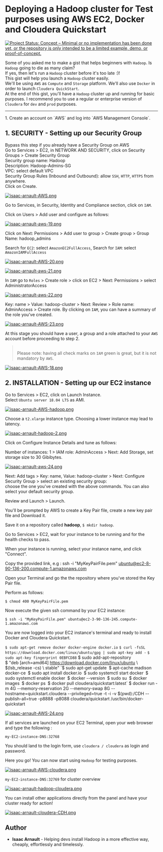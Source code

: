 # Deploying a Hadoop cluster for Test purposes using AWS EC2, Docker and Cloudera Quickstart

[![Project Status: Concept – Minimal or no implementation has been done yet, or the repository is only intended to be a limited example, demo, or proof-of-concept.](https://www.repostatus.org/badges/latest/concept.svg)](https://www.repostatus.org/#concept)

Some of you asked me to make a gist that helps beginners with `Hadoop`.
Is `Hadoop` going to die as many claim?<br>
If yes, then let's run a `Hadoop` cluster before it's too late :)!
<br>
This gist will help you launch a `Hadoop` cluster easily.<br>
We'll be using `AWS` as `Compute` and `Storage` platform. We'll also use `Docker` in order to launch `Cloudera QuickStart`.<br>
At the end of this gist, you'll have a `Hadoop` cluster up and running for basic purposes. I recommend you to use a regular or enterprise version of `Cloudera` for `dev` and `prod` purposes.

<hr>
1. Create an account on `AWS` and log into `AWS Management Console`.<br>

## 1. SECURITY - Setting up our Security Group
Bypass this step if you already have a Security Group on AWS<br>
Go to Services > EC2, in NETWORK AND SECURITY, click on Security Groups > Create Security Group<br>
Security group name: Hadoop<br>
Description: Hadoop-Admins-SG<br>
VPC: select default VPC<br>
Security Group Rules (Inbound and Outbound): allow `SSH`, `HTTP`, `HTTPS` from anywhere.<br>
Click on Create.<br>

[![isaac-arnault-AWS.png](https://i.postimg.cc/NfQcCmyB/isaac-arnault-AWS.png)](https://postimg.cc/JtYvGyc2)

Go to Services, in Security, Identity and Compliance section, click on `IAM`.<br>

Click on Users > Add user and configure as follows:

[![isaac-arnault-aws-19.png](https://i.postimg.cc/DfBjFXj2/isaac-arnault-aws-19.png)](https://postimg.cc/9zwtYrHS)

Click on Next: Permissions > Add user to group > Create group > Group Name: hadoop_admins<br>

Search for `EC2`: select `AmazonEC2FullAccess`, Search for `IAM`: select `AmazonIAMFullAccess`

[![isaac-arnault-AWS-20.png](https://i.postimg.cc/gJBZtmsP/isaac-arnault-AWS-20.png)](https://postimg.cc/vgfTcRCP)

[![isaac-arnault-aws-21.png](https://i.postimg.cc/qqhC9SD6/isaac-arnault-aws-21.png)](https://postimg.cc/8fG5vKST)

In `IAM` go to `Roles` > Create role > click on EC2 > Next: Permissions > select AdministratorAccess

[![isaac-arnault-aws-22.png](https://i.postimg.cc/wTxvP738/isaac-arnault-aws-22.png)](https://postimg.cc/dDXwZQ84)

Key: name > Value: hadoop-cluster > Next: Review > Role name: AdminAccess > Create role. By clicking on `IAM`, you can have a summary of the role you've created.

[![isaac-arnault-AWS-23.png](https://i.postimg.cc/W1jQSk4g/isaac-arnault-AWS-23.png)](https://postimg.cc/fJ22RkmR)

At this stage you should have a user, a group and a role attached to your `AWS` account before proceeding to step 2. <br>

  > <br>Please note</b>: having all check marks on `IAM` green is great, but it is not mandatory by `AWS`.<br>
  
[![isaac-arnault-AWS-18.png](https://i.postimg.cc/N0jkjgdW/isaac-arnault-AWS-18.png)](https://postimg.cc/CR9qvVTN)

## 2. INSTALLATION - Setting up our EC2 instance
Go to Services > EC2, click on Launch Instance.<br>
Select `Ubuntu server 18.04 LTS` as AMI.

[![isaac-arnault-AWS-hadoop.png](https://i.postimg.cc/KjqgVF52/isaac-arnault-AWS-hadoop.png)](https://postimg.cc/LgPXYc7C)

Choose a `t2.xlarge` instance type. Choosing a lower instance may lead to latency.

[![isaac-arnault-hadoop-2.png](https://i.postimg.cc/Sxpyh3tF/isaac-arnault-hadoop-2.png)](https://postimg.cc/6yYsVjXY)

Click on Configure Instance Details and tune as follows:<br>

Number of instances: 1 > IAM role: AdminAccess > Next: Add Storage, set storage size to 30 Gibibytes.

[![isaac-arnault-aws-24.png](https://i.postimg.cc/9FxGN3mb/isaac-arnault-aws-24.png)](https://postimg.cc/ykZgkbS3)

Next: Add tags > Key: name, Value: hadoop-cluster > Next: Configure Security Group > select an existing security group:<br>
choose the one you've created with the above commands. You can also select your default security group.<br>

Review and Launch > Launch.<br>

You'll be prompted by AWS to create a Key Pair file, create a new key pair file and Download it.<br>

Save it on a repository called <b>hadoop</b>, `$ mkdir hadoop`. 

Go to Services > EC2, wait for your instance to be running and for the health checks to pass.<br>

When your instance is running, select your instance name, and click "Connect".<br>

Copy the provided link, e.g : ssh -i "MyKeyPairFile.pem" ubuntu@ec2-8-90-136-200.compute-1.amazonaws.com<br>

Open your Terminal and go the the repository where you've stored the Key Pair file.<br>

Perform as follows:

`$ chmod 400 MyKeyPairFile.pem`

Now execute the given ssh command by your EC2 instance:

`$ ssh -i "MyKeyPairFile.pem" ubuntu@ec2-3-90-136-245.compute-1.amazonaws.com`

You are now logged into your EC2 instance's terminal and ready to install Docker and Cloudera Quickstart.<br>

`$ sudo apt-get remove docker docker-engine docker.io`
`$ curl -fsSL https://download.docker.com/linux/ubuntu/gpg | sudo apt-key add -`
`$ sudo apt-key fingerprint 0EBFCD88`
$ sudo add-apt-repository \
$ "deb [arch=amd64] https://download.docker.com/linux/ubuntu \ $(lsb_release -cs) \ stable"
`$ sudo apt-get update`
`$ apt-cache madison docker-ce`
`$ sudo apt install docker.io`
`$ sudo systemctl start docker`
`$ sudo systemctl enable docker`
`$ docker --version`
`$ sudo su`
`$ docker images`
`$ docker ps`
`$ docker pull cloudera/quickstart:latest`
$ docker run -m 4G --memory-reservation 2G --memory-swap 8G --hostname=quickstart.cloudera --privileged=true -t -i -v $(pwd):/CDH --publish-all=true -p8888 -p8088 cloudera/quickstart /usr/bin/docker-quickstart

[![isaac-arnault-AWS-24.png](https://i.postimg.cc/bvp5PDS8/isaac-arnault-AWS-24.png)](https://postimg.cc/xXp5ydPF)

If all services are launched on your EC2 Terminal, open your web browser and type the following :

`my-EC2-instance-DNS:32768`

You should land to the login form, use `cloudera / cloudera` as login and password.

Here you go! You can now start using `Hadoop` for testing purposes.

[![isaac-arnault-AWS-cloudera.png](https://i.postimg.cc/dQhZ65NP/isaac-arnault-AWS-cloudera.png)](https://postimg.cc/WtP4bwPX)

`my-EC2-instance-DNS:32769` for cluster overview

[![isaac-arnault-hadoop-cloudera.png](https://i.postimg.cc/BQNpFYjW/isaac-arnault-hadoop-cloudera.png)](https://postimg.cc/dLkGP9Rn)

You can install other applications directly from the panel and have your cluster ready for action!

[![isaac-arnault-cloudera-CDH.png](https://i.postimg.cc/FF6sKmxw/isaac-arnault-cloudera-CDH.png)](https://postimg.cc/DmqKC9Hc)

## Author

* **Isaac Arnault** - Helping devs install Hadoop in a more effective way, cheaply, effortlessly and timelessly.
